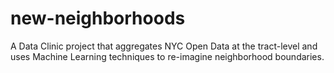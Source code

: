 # new-neighborhoods
A Data Clinic project that aggregates NYC Open Data at the tract-level and uses Machine Learning techniques to re-imagine neighborhood boundaries.
